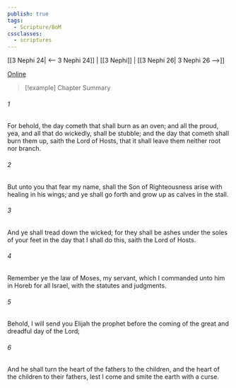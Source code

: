 ```yaml
---
publish: true
tags:
  - Scripture/BoM
cssclasses:
  - scriptures
---
```

[[3 Nephi 24| <-- 3 Nephi 24]] | [[3 Nephi]] | [[3 Nephi 26| 3 Nephi 26 -->]]

[Online](https://churchofjesuschrist.org/study/scriptures/bofm/3-ne/25?lang=eng)

>[!example] Chapter Summary
>
###### 1
For behold, the day cometh that shall burn as an oven; and all the proud, yea, and all that do wickedly, shall be stubble; and the day that cometh shall burn them up, saith the Lord of Hosts, that it shall leave them neither root nor branch.
###### 2
But unto you that fear my name, shall the Son of Righteousness arise with healing in his wings; and ye shall go forth and grow up as calves in the stall.
###### 3
And ye shall tread down the wicked; for they shall be ashes under the soles of your feet in the day that I shall do this, saith the Lord of Hosts.
###### 4
Remember ye the law of Moses, my servant, which I commanded unto him in Horeb for all Israel, with the statutes and judgments.
###### 5
Behold, I will send you Elijah the prophet before the coming of the great and dreadful day of the Lord;
###### 6
And he shall turn the heart of the fathers to the children, and the heart of the children to their fathers, lest I come and smite the earth with a curse.



